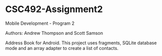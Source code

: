 CSC492-Assignment2
==================

<p>Mobile Development - Program 2</p>
<p>Authors: Andrew Thompson and Scott Samson</p>

Address Book for Android. 
This project uses fragments, SQLite database mode and an array adapter to create a list of contacts.
